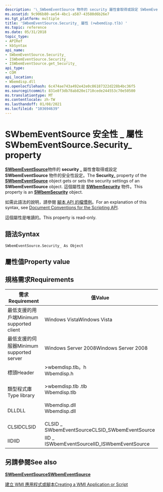 ```yaml
---
description: '\_SWbemEventSource 物件的 security 屬性會取得或設定 SWbemEventSource 物件的安全性設定。 這個屬性是 SWbemSecurity 物件。'
ms.assetid: 9c906b80-ae54-4bc1-a587-43580d6b26e7
ms.tgt_platform: multiple
title: 'SWbemEventSource.Security_ 屬性 (>wbemdisp.tlb) '
ms.topic: reference
ms.date: 05/31/2018
topic_type:
- APIRef
- kbSyntax
api_name:
- SWbemEventSource.Security_
- ISWbemEventSource.Security_
- ISWbemEventSource.get_Security_
api_type:
- COM
api_location:
- Wbemdisp.dll
ms.openlocfilehash: 6c474ae743a492e42e0c86187322d228b4bc36f5
ms.sourcegitcommit: 831e8f3db78ab820e1710cede244553c70e50500
ms.translationtype: MT
ms.contentlocale: zh-TW
ms.lasthandoff: 01/08/2021
ms.locfileid: "103694639"
---
```

# <a name="swbemeventsourcesecurity_-property"></a><span data-ttu-id="b35e2-104">SWbemEventSource 安全性 \_ 屬性</span><span class="sxs-lookup"><span data-stu-id="b35e2-104">SWbemEventSource.Security\_ property</span></span>

<span data-ttu-id="b35e2-105">[**SWbemEventSource**](swbemeventsource.md)物件的 **security \_** 屬性會取得或設定 **SWbemEventSource** 物件的安全性設定。</span><span class="sxs-lookup"><span data-stu-id="b35e2-105">The **Security\_** property of the [**SWbemEventSource**](swbemeventsource.md) object gets or sets the security settings of an **SWbemEventSource** object.</span></span> <span data-ttu-id="b35e2-106">這個屬性是 [**SWbemSecurity**](swbemsecurity.md) 物件。</span><span class="sxs-lookup"><span data-stu-id="b35e2-106">This property is an [**SWbemSecurity**](swbemsecurity.md) object.</span></span>

<span data-ttu-id="b35e2-107">如需此語法的說明，請參閱 [腳本 API 的檔慣例](document-conventions-for-the-scripting-api.md)。</span><span class="sxs-lookup"><span data-stu-id="b35e2-107">For an explanation of this syntax, see [Document Conventions for the Scripting API](document-conventions-for-the-scripting-api.md).</span></span>

<span data-ttu-id="b35e2-108">這個屬性是唯讀的。</span><span class="sxs-lookup"><span data-stu-id="b35e2-108">This property is read-only.</span></span>

## <a name="syntax"></a><span data-ttu-id="b35e2-109">語法</span><span class="sxs-lookup"><span data-stu-id="b35e2-109">Syntax</span></span>


```VB
SWbemEventSource.Security_ As Object
```



## <a name="property-value"></a><span data-ttu-id="b35e2-110">屬性值</span><span class="sxs-lookup"><span data-stu-id="b35e2-110">Property value</span></span>

## <a name="requirements"></a><span data-ttu-id="b35e2-111">規格需求</span><span class="sxs-lookup"><span data-stu-id="b35e2-111">Requirements</span></span>



| <span data-ttu-id="b35e2-112">需求</span><span class="sxs-lookup"><span data-stu-id="b35e2-112">Requirement</span></span> | <span data-ttu-id="b35e2-113">值</span><span class="sxs-lookup"><span data-stu-id="b35e2-113">Value</span></span> |
|-------------------------------------|-----------------------------------------------------------------------------------------|
| <span data-ttu-id="b35e2-114">最低支援的用戶端</span><span class="sxs-lookup"><span data-stu-id="b35e2-114">Minimum supported client</span></span><br/> | <span data-ttu-id="b35e2-115">Windows Vista</span><span class="sxs-lookup"><span data-stu-id="b35e2-115">Windows Vista</span></span><br/>                                                                |
| <span data-ttu-id="b35e2-116">最低支援的伺服器</span><span class="sxs-lookup"><span data-stu-id="b35e2-116">Minimum supported server</span></span><br/> | <span data-ttu-id="b35e2-117">Windows Server 2008</span><span class="sxs-lookup"><span data-stu-id="b35e2-117">Windows Server 2008</span></span><br/>                                                          |
| <span data-ttu-id="b35e2-118">標頭</span><span class="sxs-lookup"><span data-stu-id="b35e2-118">Header</span></span><br/>                   | <dl> <span data-ttu-id="b35e2-119"><dt>>wbemdisp.tlb。h</dt></span><span class="sxs-lookup"><span data-stu-id="b35e2-119"><dt>Wbemdisp.h</dt></span></span> </dl>   |
| <span data-ttu-id="b35e2-120">類型程式庫</span><span class="sxs-lookup"><span data-stu-id="b35e2-120">Type library</span></span><br/>             | <dl> <span data-ttu-id="b35e2-121"><dt>>wbemdisp.tlb .tlb</dt></span><span class="sxs-lookup"><span data-stu-id="b35e2-121"><dt>Wbemdisp.tlb</dt></span></span> </dl> |
| <span data-ttu-id="b35e2-122">DLL</span><span class="sxs-lookup"><span data-stu-id="b35e2-122">DLL</span></span><br/>                      | <dl> <span data-ttu-id="b35e2-123"><dt>Wbemdisp.dll</dt></span><span class="sxs-lookup"><span data-stu-id="b35e2-123"><dt>Wbemdisp.dll</dt></span></span> </dl> |
| <span data-ttu-id="b35e2-124">CLSID</span><span class="sxs-lookup"><span data-stu-id="b35e2-124">CLSID</span></span><br/>                    | <span data-ttu-id="b35e2-125">CLSID \_ SWbemEventSource</span><span class="sxs-lookup"><span data-stu-id="b35e2-125">CLSID\_SWbemEventSource</span></span><br/>                                                      |
| <span data-ttu-id="b35e2-126">IID</span><span class="sxs-lookup"><span data-stu-id="b35e2-126">IID</span></span><br/>                      | <span data-ttu-id="b35e2-127">IID \_ ISWbemEventSource</span><span class="sxs-lookup"><span data-stu-id="b35e2-127">IID\_ISWbemEventSource</span></span><br/>                                                       |



## <a name="see-also"></a><span data-ttu-id="b35e2-128">另請參閱</span><span class="sxs-lookup"><span data-stu-id="b35e2-128">See also</span></span>

<dl> <dt>

[<span data-ttu-id="b35e2-129">**SWbemEventSource**</span><span class="sxs-lookup"><span data-stu-id="b35e2-129">**SWbemEventSource**</span></span>](swbemeventsource.md)
</dt> <dt>

[<span data-ttu-id="b35e2-130">建立 WMI 應用程式或腳本</span><span class="sxs-lookup"><span data-stu-id="b35e2-130">Creating a WMI Application or Script</span></span>](creating-a-wmi-application-or-script.md)
</dt> </dl>

 

 




